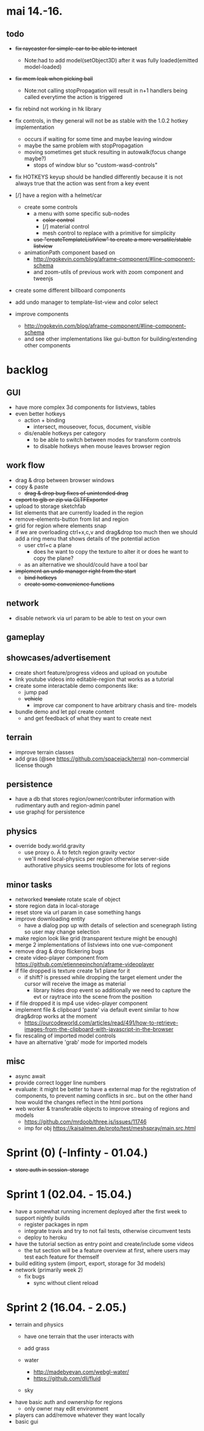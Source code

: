 
# mai 14.-16.
## todo
* <del>fix raycaster for simple-car to be able to interact</del>
    * Note:had to add model(setObject3D) after it was fully loaded(emitted model-loaded) 
* <del>fix mem leak when picking ball</del>
    * Note:not calling stopPropagation will result in n+1 handlers being called everytime the action is triggered
* fix rebind not working in hk library
* fix controls, in they general will not be as stable with the 1.0.2 hotkey implementation
    * occurs if waiting for some time and maybe leaving window
    * maybe the same problem with stopPropagation 
    * moving sometimes get stuck resulting in autowalk(focus change maybe?)
        * stops of window blur so "custom-wasd-controls" 
* fix HOTKEYS keyup should be handled differently because it is not always true that the action was sent from a key event
* [/] have a region with a helmet/car
    * create some controls
        * a menu with some specific sub-nodes
            * <del> color control </del>
            * [/] material control
            * mesh control to replace with a primitive for simplicity
        * <del> use "createTemplateListView" to create a more versatile/stable listview </del>
    * animationPath component based on 
        * http://ngokevin.com/blog/aframe-component/#line-component-schema
        * and zoom-utils of previous work with zoom component and tweenjs
* create some different billboard components
* add undo manager to template-list-view and color select
        
        
        
* improve components 
    * http://ngokevin.com/blog/aframe-component/#line-component-schema
    * and see other implementations like gui-button for building/extending other components 




# backlog
## GUI
* have more complex 3d components for listviews, tables 
* even better hotkeys
    * action + binding
        * intersect, mouseover, focus, document, visible
    * dis/enable hotkeys per category 
        * to be able to switch between modes for transform controls
        * to disable hotkeys when mouse leaves browser region
    
    
## work flow
* drag & drop between browser windows
* copy & paste
    * <del>drag & drop bug fixes of unintended drag</del>
* <del>export to glb or zip via GLTFExporter</del>
* upload to storage sketchfab
* list elements that are currently loaded in the region
* remove-elements-button from list and region
* grid for region where elements snap
* if we are overloading ctrl+x,c,v and drag&drop too much then we should add a ring menu that shows details of the potential action
    * user ctrl+c a plane 
        * does he want to copy the texture to alter it or does he want to copy the plane?
    * as an alternative we should/could have a tool bar
* <del>implement an undo manager right from the start</del>
    * <del>bind hotkeys</del>
    * <del>create some convenience functions</del>
    

## network
* disable network via url param to be able to test on your own

## gameplay

## showcases/advertisement
* create short feature/progress videos and upload on youtube 
* link youtube videos into editable-region that works as a tutorial 
* create some interactable demo components like:
    * jump pad
    * <del>vehicle</del>
        * improve car component to have arbitrary chasis and tire- models
* bundle demo and let ppl create content
    * and get feedback of what they want to create next


## terrain
* improve terrain classes 
* add gras (@see https://github.com/spacejack/terra) non-commercial license though

## persistence
* have a db that stores region/owner/contributer information with rudimentary auth and region-admin panel 
* use graphql for persistence


## physics
* override body.world.gravity 
    * use proxy o. Ä to fetch region gravity vector
    * we'll need local-physics per region otherwise server-side authorative physics seems troublesome for lots of regions

## minor tasks 
* networked <del>translate</del> rotate scale of object
* store region data in local-storage
* reset store via url param in case something hangs
* improve downloading entity
    * have a dialog pop up with details of selection and scenegraph listing so user may change selection
* make region look like grid (transparent texture might be enough)
* merge 2 implementations of listviews into one vue-component  
* remove drag & drop flickering bugs
* create video-player component from https://github.com/etiennepinchon/aframe-videoplayer
* if file dropped is texture create 1x1 plane for it
    * if shift? is pressed while dropping the target element under the cursor will receive the image as material
        * library hides drop event so additionally we need to capture the evt or raytrace into the scene from the position
* if file dropped it is mp4 use video-player component  
* implement file & clipboard 'paste' via default event similar to how drag&drop works at the moment 
    * https://ourcodeworld.com/articles/read/491/how-to-retrieve-images-from-the-clipboard-with-javascript-in-the-browser
* fix rescaling of imported model controls
* have an alternative 'grab' mode for imported models

## misc
* async await
* provide correct logger line numbers 
* evaluate: it might be better to have a external map for the registration of components, to prevent naming conflicts in src.. but on the other hand how would the changes reflect in the html portions
*  web worker & transferable objects to improve streaing of regions and models
    * https://github.com/mrdoob/three.js/issues/11746 
    * imp for obj https://kaisalmen.de/proto/test/meshspray/main.src.html


# Sprint (0) (-Infinty - 01.04.)
* <del>store auth in session-storage</del>

# Sprint 1 (02.04. - 15.04.)
* have a somewhat running increment deployed after the first week to support nightly builds
    * register packages in npm
    * integrate travis and try to not fail tests, otherwise circumvent tests
    * deploy to heroku
* have the tutorial section as entry point and create/include some videos
    * the tut section will be a feature overview at first, where users may test each feature for themself      
* build editing system (import, export, storage for 3d models)    
* network (primarily week 2)
    * fix bugs 
        * sync without client reload
        
        
# Sprint 2 (16.04. - 2.05.)
* terrain and physics
    * have one terrain that the user interacts with
    * add grass
    * water
        * http://madebyevan.com/webgl-water/
        * https://github.com/dli/fluid
        
    * sky
* have basic auth and ownership for regions
    * only owner may edit environment
* players can add/remove whatever they want locally
* basic gui    
                
       




 